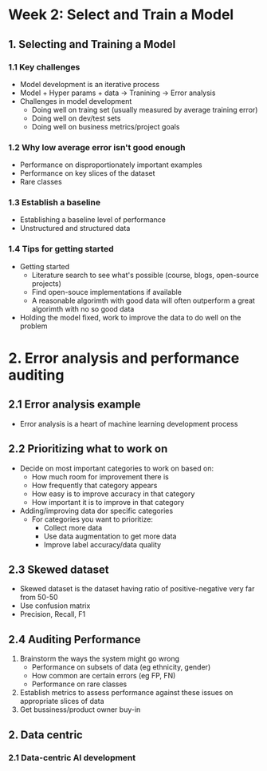 # Week 2: Select and Train a Model

## 1. Selecting and Training a Model
### 1.1 Key challenges
+ Model development is an iterative process
+ Model + Hyper params + data -> Tranining -> Error analysis
+ Challenges in model development
   + Doing well on traing set (usually measured by average training error)
   + Doing well on dev/test sets
   + Doing well on business metrics/project goals 
### 1.2 Why low average error isn't good enough
+ Performance on disproportionately important examples
+ Performance on key slices of the dataset
+ Rare classes
### 1.3 Establish a baseline
+ Establishing a baseline level of performance
+ Unstructured and structured data
### 1.4 Tips for getting started
+ Getting started
   + Literature search to see what's possible (course, blogs, open-source projects)
   + Find open-souce implementations if available
   + A reasonable algorimth with good data will often outperform a great   algorimth with no so good data
+ Holding the model fixed, work to improve the data to do well on the problem
# 2. Error analysis and performance auditing
## 2.1 Error analysis example 
+ Error analysis is a heart of machine learning development process
## 2.2 Prioritizing what to work on
+ Decide on most important categories to work on based on:
   + How much room for improvement there is
   + How frequently that category appears
   + How easy is to improve accuracy in that category
   + How important it is to improve in that category
+ Adding/improving data dor specific categories
   + For categories you want to prioritize:
      +  Collect more data
      +  Use data augmentation to get more data
      +  Improve label accuracy/data quality
## 2.3 Skewed dataset
+ Skewed dataset is the dataset having ratio of positive-negative very far from 50-50
+ Use confusion matrix
+ Precision, Recall, F1
## 2.4 Auditing Performance
1. Brainstorm the ways the system might go wrong
   + Performance on subsets of data (eg ethnicity, gender)
   + How common are certain errors (eg FP, FN)
   + Performance on rare classes
2. Establish metrics to assess performance against these issues on appropriate slices of data
3. Get bussiness/product owner buy-in

## 2. Data centric
### 2.1 Data-centric AI development
